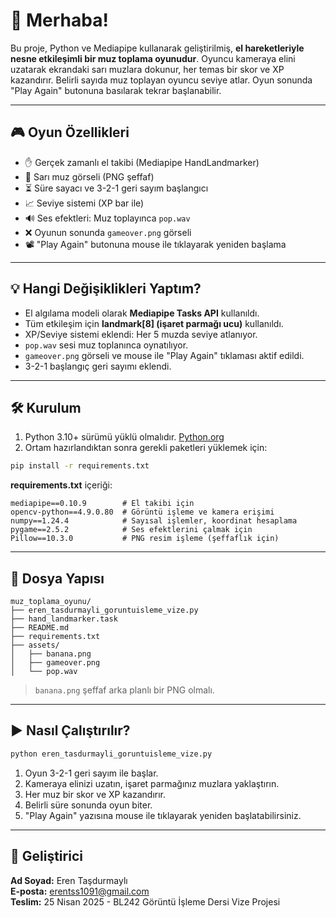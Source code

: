 # 👋 Merhaba!

Bu proje, Python ve Mediapipe kullanarak geliştirilmiş, **el hareketleriyle nesne etkileşimli bir muz toplama oyunudur**. Oyuncu kameraya elini uzatarak ekrandaki sarı muzlara dokunur, her temas bir skor ve XP kazandırır. Belirli sayıda muz toplayan oyuncu seviye atlar. Oyun sonunda "Play Again" butonuna basılarak tekrar başlanabilir.

---

## 🎮 Oyun Özellikleri

- ✋ Gerçek zamanlı el takibi (Mediapipe HandLandmarker)
- 🍌 Sarı muz görseli (PNG şeffaf)
- ⏳ Süre sayacı ve 3-2-1 geri sayım başlangıcı
- 📈 Seviye sistemi (XP bar ile)
- 🔊 Ses efektleri: Muz toplayınca `pop.wav`
- ❌ Oyunun sonunda `gameover.png` görseli
- 📽 "Play Again" butonuna mouse ile tıklayarak yeniden başlama

---

## 💡 Hangi Değişiklikleri Yaptım?

- El algılama modeli olarak **Mediapipe Tasks API** kullanıldı.
- Tüm etkileşim için **landmark[8] (işaret parmağı ucu)** kullanıldı.
- XP/Seviye sistemi eklendi: Her 5 muzda seviye atlanıyor.
- `pop.wav` sesi muz toplanınca oynatılıyor.
- `gameover.png` görseli ve mouse ile "Play Again" tıklaması aktif edildi.
- 3-2-1 başlangıç geri sayımı eklendi.

---

## 🛠️ Kurulum

1. Python 3.10+ sürümü yüklü olmalıdır. [Python.org](https://www.python.org/downloads/)
2. Ortam hazırlandıktan sonra gerekli paketleri yüklemek için:

```bash
pip install -r requirements.txt
```

**requirements.txt** içeriği:
```text
mediapipe==0.10.9        # El takibi için
opencv-python==4.9.0.80  # Görüntü işleme ve kamera erişimi
numpy==1.24.4            # Sayısal işlemler, koordinat hesaplama
pygame==2.5.2            # Ses efektlerini çalmak için
Pillow==10.3.0           # PNG resim işleme (şeffaflık için)
```

---

## 📂 Dosya Yapısı

```
muz_toplama_oyunu/
├── eren_tasdurmayli_goruntuisleme_vize.py
├── hand_landmarker.task
├── README.md
├── requirements.txt
├── assets/
│   ├── banana.png
│   ├── gameover.png
│   └── pop.wav
```

> `banana.png` şeffaf arka planlı bir PNG olmalı.

---

## ▶️ Nasıl Çalıştırılır?

```bash
python eren_tasdurmayli_goruntuisleme_vize.py
```

1. Oyun 3-2-1 geri sayım ile başlar.  
2. Kameraya elinizi uzatın, işaret parmağınız muzlara yaklaştırın.  
3. Her muz bir skor ve XP kazandırır.  
4. Belirli süre sonunda oyun biter.  
5. "Play Again" yazısına mouse ile tıklayarak yeniden başlatabilirsiniz.

---

## 👤 Geliştirici

**Ad Soyad:** Eren Taşdurmaylı  
**E-posta:** erentss1091@gmail.com  
**Teslim:** 25 Nisan 2025 - BL242 Görüntü İşleme Dersi Vize Projesi

